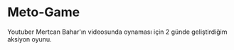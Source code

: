 # Meto-Game
Youtuber Mertcan Bahar'ın videosunda oynaması için 2 günde geliştirdiğim aksiyon oyunu.
